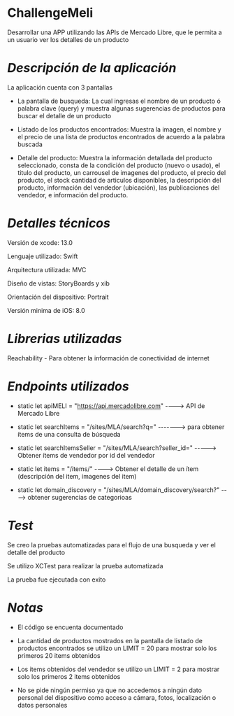 # ChallengeMeli

Desarrollar una APP utilizando las APIs de Mercado Libre, que le permita a un usuario ver los detalles de un producto

# ***Descripción de la aplicación***

La aplicación cuenta con 3 pantallas
  * La pantalla de busqueda: 
      La cual ingresas el nombre de un producto ó palabra clave (query) y muestra algunas sugerencias de productos para buscar el detalle de un producto
      
  * Listado de los productos encontrados: 
      Muestra la imagen, el nombre y el precio de una lista de productos encontrados de acuerdo a la palabra buscada
      
  * Detalle del producto: 
      Muestra la información detallada del producto seleccionado, consta de la condición del producto (nuevo o usado), el titulo del producto, un carrousel de imagenes del producto, el precio del producto, el stock cantidad de articulos disponibles, la descripción del producto, información del vendedor (ubicación), las publicaciones del vendedor, e información del producto.
      
# ***Detalles técnicos***

Versión de xcode: 13.0

Lenguaje utilizado: Swift

Arquitectura utilizada: MVC

Diseño de vistas: StoryBoards y xib

Orientación del dispositivo: Portrait

Versión minima de iOS: 8.0

# ***Librerias utilizadas***

Reachability - Para obtener la información de conectividad de internet

# ***Endpoints utilizados***

* static let apiMELI = "https://api.mercadolibre.com" ----> API de Mercado Libre

* static let searchItems = "/sites/MLA/search?q=" -------> para obtener ítems de una consulta de búsqueda

* static let searchItemsSeller = "/sites/MLA/search?seller_id=" -----> Obtener ítems de vendedor por id del vendedor

* static let items = "/items/" ----> Obtener el detalle de un ítem (descripción del item, imagenes del item)

* static let domain_discovery = "/sites/MLA/domain_discovery/search?" ----> obtener sugerencias de categorioas

# ***Test***

Se creo la pruebas automatizadas para el flujo de una busqueda y ver el detalle del producto

Se utilizo XCTest para realizar la prueba automatizada

La prueba fue ejecutada con exito

# ***Notas***

* El código se encuenta documentado

* La cantidad de productos mostrados en la pantalla de listado de productos encontrados se utilizo un LIMIT = 20 para mostrar solo los primeros 20 items obtenidos

* Los items obtenidos del vendedor se utilizo un LIMIT = 2 para mostrar solo los primeros 2 items obtenidos 

* No se pide ningún permiso ya que no accedemos a ningún dato personal del dispositivo como acceso a cámara, fotos, localización o datos personales
    
    
